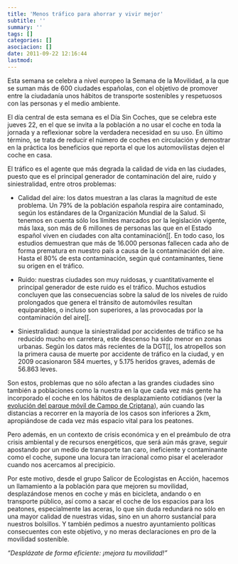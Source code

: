 ```yaml
---
title: 'Menos tráfico para ahorrar y vivir mejor'
subtitle: ''
summary: ''
tags: []
categories: []
asociacion: []
date: 2011-09-22 12:16:44
lastmod:
---
```


Esta semana se celebra a nivel europeo la Semana de la Movilidad, a la que se suman más de 600 ciudades españolas, con el objetivo de promover entre la ciudadanía unos hábitos de transporte sostenibles y respetuosos con las personas y el medio ambiente. 

El día central de esta semana es el Día Sin Coches, que se celebra este jueves 22, en el que se invita a la población a no usar el coche en toda la jornada y a reflexionar sobre la verdadera necesidad en su uso. En último término, se trata de reducir el número de coches en circulación y demostrar en la práctica los beneficios que reporta el que los automovilistas dejen el coche en casa.

El tráfico es el agente que más degrada la calidad de vida en las ciudades, puesto que es el principal generador de contaminación del aire, ruido y siniestralidad, entre otros problemas:


-  Calidad del aire: los datos muestran a las claras la magnitud de este problema. Un 79% de la población española respira aire contaminado, según los estándares de la Organización Mundial de la Salud. Si tenemos en cuenta sólo los límites marcados por la legislación vigente, más laxa, son más de 6 millones de personas las que en el Estado español viven en ciudades con alta contaminación[[[](http://www.ecologistasenaccion.org/article19068.html]]). En todo caso, los estudios demuestran que más de 16.000 personas fallecen cada año de forma prematura en nuestro país a causa de la contaminación del aire. Hasta el 80% de esta contaminación, según qué contaminantes, tiene su origen en el tráfico.


-  Ruido: nuestras ciudades son muy ruidosas, y cuantitativamente el principal generador de este ruido es el tráfico. Muchos estudios concluyen que las consecuencias sobre la salud de los niveles de ruido prolongados que genera el tránsito de automóviles resultan equiparables, o incluso son superiores, a las provocadas por la contaminación del aire[[[](http://www.ecologistasenaccion.org/article5350]]).


-  Siniestralidad: aunque la siniestralidad por accidentes de tráfico se ha reducido mucho en carretera, este descenso ha sido menor en zonas urbanas. Según los datos más recientes de la DGT[[[](http://www.dgt.es/portal/es/seguridad_vial/estadistica/publicaciones/accidentes_urbana/]]), los atropellos son la primera causa de muerte por accidente de tráfico en la ciudad, y en 2009 ocasionaron 584 muertes, y 5.175 heridos graves, además de 56.863 leves.

Son estos, problemas que no sólo afectan a las grandes ciudades sino también a poblaciones como la nuestra en la que cada vez más gente ha incorporado el coche en los hábitos de desplazamiento cotidianos (ver la [evolución del parque móvil de Campo de Criptana](art66)), aún cuando las distancias a recorrer en la mayoría de los casos son inferiores a 2km, apropiándose de cada vez más espacio vital para los peatones. 

Pero además, en un contexto de crisis económica y en el preámbulo de otra crisis ambiental y de recursos energéticos, que será aún más grave, seguir apostando por un medio de transporte tan caro, ineficiente y contaminante como el coche, supone una locura tan irracional como pisar el acelerador cuando nos acercamos al precipicio.

Por este motivo, desde el grupo Salicor de Ecologistas en Acción, hacemos un llamamiento a la población para que mejoren su movilidad, desplazándose menos en coche y más en bicicleta, andando o en transporte público, así como a sacar el coche de los espacios para los peatones, especialmente las aceras, lo que sin duda redundará no sólo en una mayor calidad de nuestras vidas, sino en un ahorro sustancial para nuestros bolsillos. Y también pedimos a nuestro ayuntamiento políticas consecuentes con este objetivo, y no meras declaraciones en pro de la movilidad sostenible.

*“Desplázate de forma eficiente: ¡mejora tu movilidad!”*

